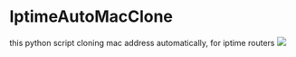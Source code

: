 # IptimeAutoMacClone
this python script cloning mac address automatically, for iptime routers
<img src="https://user-images.githubusercontent.com/58810238/115391489-7de5e580-a21a-11eb-803e-6809b1af543f.png">

